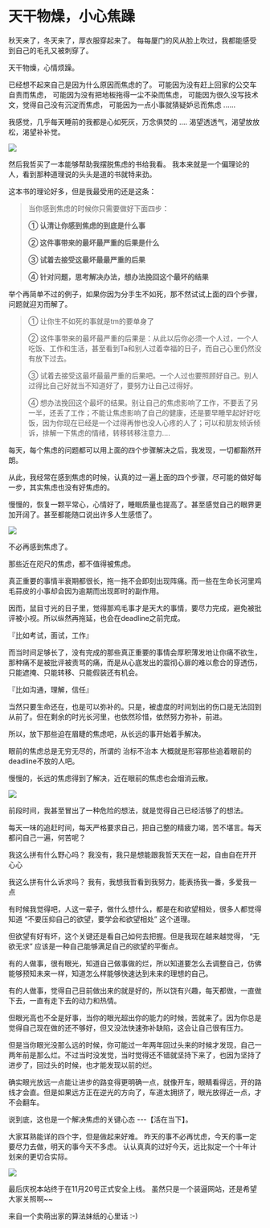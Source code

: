 # 天干物燥，小心焦躁
秋天来了，冬天来了，厚衣服穿起来了。
每每厦门的风从脸上吹过，我都能感受到自己的毛孔又被刺穿了。

天干物燥，心情烦躁。

已经想不起来自己是因为什么原因而焦虑的了。
可能因为没有赶上回家的公交车自责而焦虑，
可能因为没有把地板拖得一尘不染而焦虑，
可能因为很久没写技术文，觉得自己没有沉淀而焦虑，
可能因为一点小事就猜疑妒忌而焦虑 ......

我感觉，几乎每天睡前的我都是心如死灰，万念俱焚的 ....
渴望透透气，渴望放放松，渴望补补觉。

![](https://ohovav7hg.qnssl.com/articlecover22.png)

然后我哲买了一本能够帮助我摆脱焦虑的书给我看。
我本来就是一个偏理论的人，看到那种道理说的头头是道的书就特来劲。

这本书的理论好多，但是我最受用的还是这条：

> 当你感到焦虑的时候你只需要做好下面四步：
> 
> **① 认清让你感到焦虑的到底是什么事**
> 
> **② 这件事带来的最坏最严重的后果是什么**
> 
> **③ 试着去接受这最坏最最严重的后果**
> 
> **④ 针对问题，思考解决办法，想办法挽回这个最坏的结果**

举个再简单不过的例子，如果你因为分手生不如死，那不然试试上面的四个步骤，问题就迎刃而解了。
> ① 让你生不如死的事就是tm的要单身了
> 
> ② 这件事带来的最坏最严重的后果是：从此以后你必须一个人过，一个人吃饭、工作和生活，甚至看到Ta和别人过着幸福的日子，而自己心里仍然没有放下过去。
> 
> ③ 试着去接受这最坏最最严重的后果吧。一个人过也要照顾好自己。别人过得比自己好就当不知道好了，要努力让自己过得好。
> 
> ④ 想办法挽回这个最坏的结果。别让自己的焦虑影响了工作，不要丢了另一半，还丢了工作；不能让焦虑影响了自己的健康，还是要早睡早起好好吃饭，因为你现在已经是一个过得再惨也没人心疼的人了；可以和朋友倾诉倾诉，排解一下焦虑的情绪，转移转移注意力....

每天，每个焦虑的问题都可以用上面的四个步骤解决之后，我发现，一切都豁然开朗。

从此，我经常在感到焦虑的时候，认真的过一遍上面的四个步骤，尽可能的做好每一步，其实焦虑也没有好焦虑的。

慢慢的，恢复一颗平常心，心情好了，睡眠质量也提高了。甚至感觉自己的眼界更加开阔了。甚至都能随口说出许多人生感悟了。

![](https://ohovav7hg.qnssl.com/articlecover21.png)

不必再感到焦虑了。

那些近在咫尺的焦虑，都不值得被焦虑。

真正重要的事情半衰期都很长，拖一拖不会即刻出现阵痛。而一些在生命长河里鸡毛蒜皮的小事却会因为逾期而出现即时的副作用。

因而，鼠目寸光的日子里，觉得那鸡毛事才是天大的事情，要尽力完成，避免被批评被小视。所以纵然再拖延，也会在deadline之前完成。

『比如考试，面试，工作』

而当时间足够长了，没有完成的那些真正重要的事情会厚积薄发地让你痛不欲生，那种痛不是被批评被责骂的痛，而是从心底发出的震彻心扉的难以愈合的穿透伤，只能遮掩、只能转移、只能假装还有机会。

『比如沟通，理解，信任』

当然只要生命还在，也是可以弥补的。只是，被虚度的时间划出的伤口是无法回到从前了。但在剩余的时光长河里，也依然珍惜，依然努力弥补，前进。

所以，放下那些迫在眉睫的焦虑吧，从长远的事开始着手解决。

眼前的焦虑总是无穷无尽的，所谓的 治标不治本 大概就是形容那些追着眼前的deadline不放的人吧。

慢慢的，长远的焦虑得到了解决，近在眼前的焦虑也会烟消云散。

![](https://ohovav7hg.qnssl.com/articlecover19.png)

前段时间，我甚至冒出了一种危险的想法，就是觉得自己已经活够了的想法。

每天一味的追赶时间，每天严格要求自己，把自己整的精疲力竭，苦不堪言。每天都问自己一遍，何苦呢？

我这么拼有什么野心吗？
我没有，我只是想能跟我哲天天在一起，自由自在开开心心

我这么拼有什么诉求吗？
我有，我想我哲看到我努力，能表扬我一番，多爱我一点

有时候我觉得吧，人这一辈子，做什么想什么，都是在和欲望相处，很多人都觉得知道 “不要压抑自己的欲望，要学会和欲望相处” 这个道理。

但欲望有好有坏，这个关键还是看自己如何去把握。但是我现在越来越觉得， “无欲无求” 应该是一种自己能够满足自己的欲望的平衡点。

有的人做事，很有眼光，知道自己做事做的烂，所以知道要怎么去调整自己，仿佛能够预知未来一样，知道怎么样能够快速达到未来的理想的自己。

有的人做事，觉得自己目前做出来的就是好的，所以饶有兴趣，每天都做，一直做下去，一直有走下去的动力和热情。

但眼光高也不全是好事，当你的眼光超出你的能力的时候，苦就来了。因为你总是觉得自己现在做的还不够好，但又没法快速弥补缺陷，这会让自己很有压力。

但是当你眼光没那么远的时候，你可能过一年两年回过头来的时候才发现，自己一两年前是那么烂。不过当时没发觉，当时觉得还不错就坚持下来了，也因为坚持了进步了，回过头的时候，也才能发现以前的烂。

确实眼光放远一点能让进步的路变得更明确一点，就像开车，眼睛看得远，开的路线才会直。但是如果远方正在逆光的方向了，车道太拥挤了，眼光放得近一点，才不会翻车。

说到底，这也是一个解决焦虑的关键心态 ---【活在当下】。

大家耳熟能详的四个字，但是做起来好难。
昨天的事不必再忧虑，今天的事一定要尽力去做，明天的事今天不多虑。
认认真真的过好今天，远比拟定一个十年计划来的更切合实际。

![](https://ohovav7hg.qnssl.com/articlecover9.png)

最后庆祝本站终于在11月20号正式安全上线。
虽然只是一个装逼网站，还是希望大家关照啊~~

来自一个卖萌出家的算法妹纸的心里话 :-)

